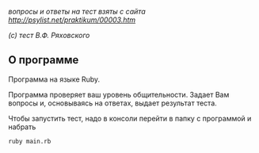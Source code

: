 *вопросы и ответы на тест взяты с сайта http://psylist.net/praktikum/00003.htm*

*(c) тест В.Ф. Ряховского*


## О программе

Программа на языке Ruby. 

Программа проверяет ваш уровень общительности. Задает Вам вопросы и, основываясь на ответах, выдает результат теста.

Чтобы запустить тест, надо в консоли перейти в папку с программой и набрать

```ruby main.rb```
